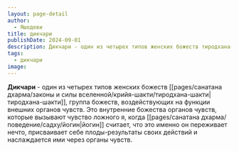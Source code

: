 ```yaml
---
layout: page-detail
author:
  - Яшодеви
title: дикчари
publishDate: 2024-09-01
description: Дикчари - один из четырех типов женских божеств тиродхана-шакти, группа божеств, воздействующих на функции внешних органов чувств.
tags:
  - дикчари
image:
---
```

**Дикчари** - один из четырех типов женских божеств [[pages/санатана дхарма/законы и силы вселенной/крийя-шакти/тиродхана-шакти|тиродхана-шакти]], группа божеств, воздействующих на функции внешних органов чувств. Это внутренние божества органов чувств, которые вызывают чувство ложного я, когда [[pages/санатана дхарма/поведение/садху/йогин|йогин]] считает, что это именно он переживает нечто, присваивает себе плоды-результаты своих действий и наслаждается ими через органы чувств.

